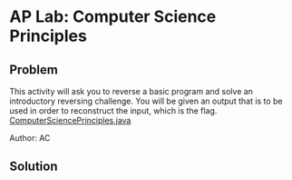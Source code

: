 # AP Lab: Computer Science Principles
## Problem
This activity will ask you to reverse a basic program and solve an introductory reversing challenge. You will be given an output that is to be used in order to reconstruct the input, which is the flag.
[ComputerSciencePrinciples.java](./ComputerSciencePrinciples.java)

Author: AC
## Solution